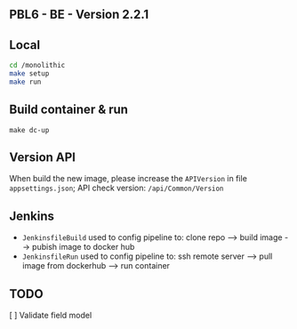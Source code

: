 ## PBL6 - BE - Version 2.2.1

## Local
```sh
cd /monolithic
make setup
make run
```

## Build container & run
```
make dc-up
```

## Version API

When build the new image, please increase the `APIVersion` in file `appsettings.json`;
API check version: `/api/Common/Version`

## Jenkins

- `JenkinsfileBuild` used to config pipeline to: clone repo --> build image --> pubish image to docker hub
- `JenkinsfileRun` used to config pipeline to: ssh remote server --> pull image from dockerhub --> run container

## TODO

[ ] Validate field model
